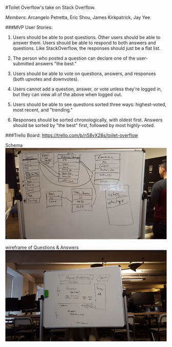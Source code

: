 #Toilet Overflow's take on Stack Overflow.

*Members*: Arcangelo Petretta, Eric Shou, James Kirkpatrick, Jay Yee

###MVP User Stories:

1. Users should be able to post questions. Other users should be able to answer them. Users should be able to respond to both answers and questions. Like StackOverflow, the responses should just be a flat list.

2. The person who posted a question can declare one of the user-submitted answers "the best."

3. Users should be able to vote on questions, answers, and responses (both upvotes and downvotes).

4. Users cannot add a question, answer, or vote unless they're logged in, but they can view all of the above when logged out.

5. Users should be able to see questions sorted three ways: highest-voted, most recent, and "trending."

6. Responses should be sorted chronologically, with oldest first. Answers should be sorted by "the best" first, followed by most highly-voted.

###Trello Board: https://trello.com/b/n58vX28s/toilet-overflow

Schema
![schema](https://raw.githubusercontent.com/nyc-copperheads-2016/toilet-overflow/master/20151231_115845.jpg)

wireframe of Questions & Answers
![wireframe](https://raw.githubusercontent.com/nyc-copperheads-2016/toilet-overflow/master/20151231_115832.jpg)
